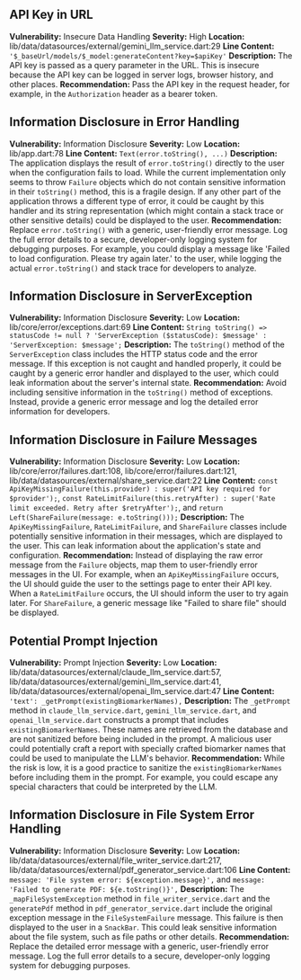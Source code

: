 ## API Key in URL

**Vulnerability:** Insecure Data Handling
**Severity:** High
**Location:** lib/data/datasources/external/gemini_llm_service.dart:29
**Line Content:** `'$_baseUrl/models/$_model:generateContent?key=$apiKey'`
**Description:** The API key is passed as a query parameter in the URL. This is insecure because the API key can be logged in server logs, browser history, and other places. 
**Recommendation:** Pass the API key in the request header, for example, in the `Authorization` header as a bearer token.

## Information Disclosure in Error Handling

**Vulnerability:** Information Disclosure
**Severity:** Low
**Location:** lib/app.dart:78
**Line Content:** `Text(error.toString(), ...)`
**Description:** The application displays the result of `error.toString()` directly to the user when the configuration fails to load. While the current implementation only seems to throw `Failure` objects which do not contain sensitive information in their `toString()` method, this is a fragile design. If any other part of the application throws a different type of error, it could be caught by this handler and its string representation (which might contain a stack trace or other sensitive details) could be displayed to the user.
**Recommendation:** Replace `error.toString()` with a generic, user-friendly error message. Log the full error details to a secure, developer-only logging system for debugging purposes. For example, you could display a message like 'Failed to load configuration. Please try again later.' to the user, while logging the actual `error.toString()` and stack trace for developers to analyze.

## Information Disclosure in ServerException

**Vulnerability:** Information Disclosure
**Severity:** Low
**Location:** lib/core/error/exceptions.dart:69
**Line Content:** `String toString() => statusCode != null ? 'ServerException ($statusCode): $message' : 'ServerException: $message';`
**Description:** The `toString()` method of the `ServerException` class includes the HTTP status code and the error message. If this exception is not caught and handled properly, it could be caught by a generic error handler and displayed to the user, which could leak information about the server's internal state.
**Recommendation:** Avoid including sensitive information in the `toString()` method of exceptions. Instead, provide a generic error message and log the detailed error information for developers.

## Information Disclosure in Failure Messages

**Vulnerability:** Information Disclosure
**Severity:** Low
**Location:** lib/core/error/failures.dart:108, lib/core/error/failures.dart:121, lib/data/datasources/external/share_service.dart:22
**Line Content:** `const ApiKeyMissingFailure(this.provider) : super('API key required for $provider');`, `const RateLimitFailure(this.retryAfter) : super('Rate limit exceeded. Retry after $retryAfter');`, and `return Left(ShareFailure(message: e.toString()));`
**Description:** The `ApiKeyMissingFailure`, `RateLimitFailure`, and `ShareFailure` classes include potentially sensitive information in their messages, which are displayed to the user. This can leak information about the application's state and configuration.
**Recommendation:** Instead of displaying the raw error message from the `Failure` objects, map them to user-friendly error messages in the UI. For example, when an `ApiKeyMissingFailure` occurs, the UI should guide the user to the settings page to enter their API key. When a `RateLimitFailure` occurs, the UI should inform the user to try again later. For `ShareFailure`, a generic message like "Failed to share file" should be displayed.

## Potential Prompt Injection

**Vulnerability:** Prompt Injection
**Severity:** Low
**Location:** lib/data/datasources/external/claude_llm_service.dart:57, lib/data/datasources/external/gemini_llm_service.dart:41, lib/data/datasources/external/openai_llm_service.dart:47
**Line Content:** `'text': _getPrompt(existingBiomarkerNames),`
**Description:** The `_getPrompt` method in `claude_llm_service.dart`, `gemini_llm_service.dart`, and `openai_llm_service.dart` constructs a prompt that includes `existingBiomarkerNames`. These names are retrieved from the database and are not sanitized before being included in the prompt. A malicious user could potentially craft a report with specially crafted biomarker names that could be used to manipulate the LLM's behavior.
**Recommendation:** While the risk is low, it is a good practice to sanitize the `existingBiomarkerNames` before including them in the prompt. For example, you could escape any special characters that could be interpreted by the LLM.

## Information Disclosure in File System Error Handling

**Vulnerability:** Information Disclosure
**Severity:** Low
**Location:** lib/data/datasources/external/file_writer_service.dart:217, lib/data/datasources/external/pdf_generator_service.dart:106
**Line Content:** `message: 'File system error: ${exception.message}',` and `message: 'Failed to generate PDF: ${e.toString()}',`
**Description:** The `_mapFileSystemException` method in `file_writer_service.dart` and the `generatePdf` method in `pdf_generator_service.dart` include the original exception message in the `FileSystemFailure` message. This failure is then displayed to the user in a `SnackBar`. This could leak sensitive information about the file system, such as file paths or other details.
**Recommendation:** Replace the detailed error message with a generic, user-friendly error message. Log the full error details to a secure, developer-only logging system for debugging purposes.